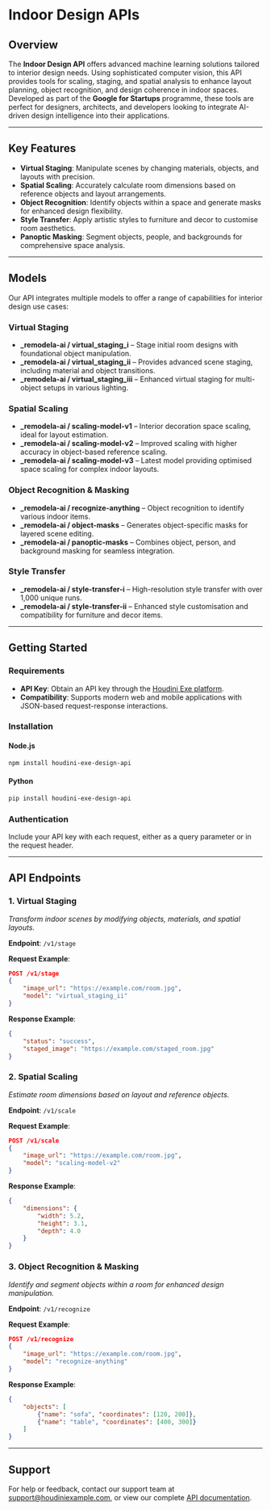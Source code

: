 #  Indoor Design APIs

## Overview

The **Indoor Design API** offers advanced machine learning solutions tailored to interior design needs. Using sophisticated computer vision, this API provides tools for scaling, staging, and spatial analysis to enhance layout planning, object recognition, and design coherence in indoor spaces. Developed as part of the **Google for Startups** programme, these tools are perfect for designers, architects, and developers looking to integrate AI-driven design intelligence into their applications.

---

## Key Features

- **Virtual Staging**: Manipulate scenes by changing materials, objects, and layouts with precision.
- **Spatial Scaling**: Accurately calculate room dimensions based on reference objects and layout arrangements.
- **Object Recognition**: Identify objects within a space and generate masks for enhanced design flexibility.
- **Style Transfer**: Apply artistic styles to furniture and decor to customise room aesthetics.
- **Panoptic Masking**: Segment objects, people, and backgrounds for comprehensive space analysis.

---

## Models

Our API integrates multiple models to offer a range of capabilities for interior design use cases:

### Virtual Staging
- **_remodela-ai / virtual_staging_i** – Stage initial room designs with foundational object manipulation.
- **_remodela-ai / virtual_staging_ii** – Provides advanced scene staging, including material and object transitions.
- **_remodela-ai / virtual_staging_iii** – Enhanced virtual staging for multi-object setups in various lighting.

### Spatial Scaling
- **_remodela-ai / scaling-model-v1** – Interior decoration space scaling, ideal for layout estimation.
- **_remodela-ai / scaling-model-v2** – Improved scaling with higher accuracy in object-based reference scaling.
- **_remodela-ai / scaling-model-v3** – Latest model providing optimised space scaling for complex indoor layouts.

### Object Recognition & Masking
- **_remodela-ai / recognize-anything** – Object recognition to identify various indoor items.
- **_remodela-ai / object-masks** – Generates object-specific masks for layered scene editing.
- **_remodela-ai / panoptic-masks** – Combines object, person, and background masking for seamless integration.

### Style Transfer
- **_remodela-ai / style-transfer-i** – High-resolution style transfer with over 1,000 unique runs.
- **_remodela-ai / style-transfer-ii** – Enhanced style customisation and compatibility for furniture and decor items.

---

## Getting Started

### Requirements

- **API Key**: Obtain an API key through the [Houdini Exe platform](https://houdiniexample.com/signup).
- **Compatibility**: Supports modern web and mobile applications with JSON-based request-response interactions.

### Installation

#### Node.js

```bash
npm install houdini-exe-design-api
```

#### Python

```bash
pip install houdini-exe-design-api
```

### Authentication

Include your API key with each request, either as a query parameter or in the request header.

---

## API Endpoints

### 1. Virtual Staging

*Transform indoor scenes by modifying objects, materials, and spatial layouts.*

**Endpoint**: `/v1/stage`

**Request Example**:

```json
POST /v1/stage
{
    "image_url": "https://example.com/room.jpg",
    "model": "virtual_staging_ii"
}
```

**Response Example**:

```json
{
    "status": "success",
    "staged_image": "https://example.com/staged_room.jpg"
}
```

### 2. Spatial Scaling

*Estimate room dimensions based on layout and reference objects.*

**Endpoint**: `/v1/scale`

**Request Example**:

```json
POST /v1/scale
{
    "image_url": "https://example.com/room.jpg",
    "model": "scaling-model-v2"
}
```

**Response Example**:

```json
{
    "dimensions": {
        "width": 5.2,
        "height": 3.1,
        "depth": 4.0
    }
}
```

### 3. Object Recognition & Masking

*Identify and segment objects within a room for enhanced design manipulation.*

**Endpoint**: `/v1/recognize`

**Request Example**:

```json
POST /v1/recognize
{
    "image_url": "https://example.com/room.jpg",
    "model": "recognize-anything"
}
```

**Response Example**:

```json
{
    "objects": [
        {"name": "sofa", "coordinates": [120, 200]},
        {"name": "table", "coordinates": [400, 300]}
    ]
}
```

---

## Support

For help or feedback, contact our support team at support@houdiniexample.com, or view our complete [API documentation](https://houdiniexample.com/docs).
